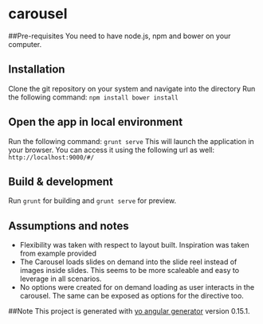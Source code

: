 # carousel

##Pre-requisites
You need to have node.js, npm and bower on your computer.

## Installation
Clone the git repository on your system and navigate into the directory
Run the following command:
`
npm install
bower install
`
## Open the app in local environment
Run the following command:
`grunt serve`
This will launch the application in your browser.
You can access it using the following url as well:
`http://localhost:9000/#/`

## Build & development

Run `grunt` for building and `grunt serve` for preview.

## Assumptions and notes
- Flexibility was taken with respect to layout built. Inspiration was taken from example
provided
- The Carousel loads slides on demand into the slide reel instead of images inside slides.
This seems to be more scaleable and easy to leverage in all scenarios.
- No options were created for on demand loading as user interacts in the carousel. The same can be exposed as options for the directive too.



##Note
This project is generated with [yo angular generator](https://github.com/yeoman/generator-angular)
version 0.15.1.
